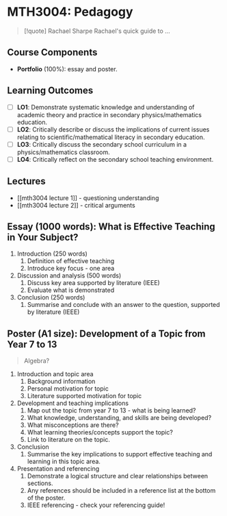 # MTH3004: Pedagogy

> [!quote] Rachael Sharpe
> Rachael's quick guide to …

## Course Components

- **Portfolio** (100%): essay and poster.

## Learning Outcomes

- [ ] **LO1**: Demonstrate systematic knowledge and understanding of academic theory and practice in secondary physics/mathematics education.
- [ ] **LO2**: Critically describe or discuss the implications of current issues relating to scientific/mathematical literacy in secondary education.
- [ ] **LO3**: Critically discuss the secondary school curriculum in a physics/mathematics classroom.
- [ ] **LO4**: Critically reflect on the secondary school teaching environment.

## Lectures

- [[mth3004 lecture 1]] - questioning understanding
- [[mth3004 lecture 2]] - critical arguments

## Essay (1000 words): What is Effective Teaching in Your Subject?

1. Introduction (250 words)
	1. Definition of effective teaching
	2. Introduce key focus - one area
2. Discussion and analysis (500 words)
	1. Discuss key area supported by literature (IEEE)
	2. Evaluate what is demonstrated
3. Conclusion (250 words)
	1. Summarise and conclude with an answer to the question, supported by literature (IEEE)

## Poster (A1 size): Development of a Topic from Year 7 to 13

> Algebra?

1. Introduction and topic area
	1. Background information
	2. Personal motivation for topic
	3. Literature supported motivation for topic
2. Development and teaching implications
	1. Map out the topic from year 7 to 13 - what is being learned?
	2. What knowledge, understanding, and skills are being developed?
	3. What misconceptions are there?
	4. What learning theories/concepts support the topic?
	5. Link to literature on the topic.
3. Conclusion
	1. Summarise the key implications to support effective teaching and learning in this topic area.
4. Presentation and referencing
	1. Demonstrate a logical structure and clear relationships between sections.
	2. Any references should be included in a reference list at the bottom of the poster.
	3. IEEE referencing - check your referencing guide!
